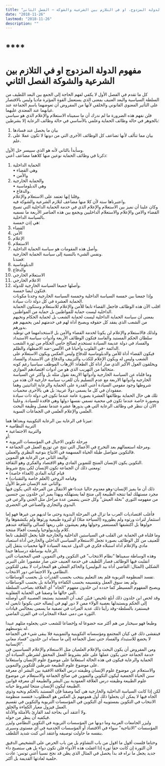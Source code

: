 ```yaml
---
title: "مفهوم الدولة المزدوج، او في التلازم بين الشرعية والشوكة – الفصل الثاني"
date: "2018-11-26"
lastmod: "2018-11-26"
description: ""
---
```

# ****

# **مفهوم الدولة المزدوج او في التلازم بين الشرعية والشوكة الفصل الثاني**

كل ما تقدم في الفصل الأول لا يكفي لفهم الحاجة إلى الجمع بين البعد اللطيف من السلطة السياسية والبعد العنيف بمعنى الذي يستعمل القوة المؤثرة ماديا وليس بالاقتصار على التأثير المعنوي القانوني والخلقي لأنها من المفروض أن تعوضهما باسم الجماعة عند غيابهما عند المعتدي عليهما.  
فلن نفهم هذه الضرورة ما لم ندرك أن ما سميناه الاستعلام والإعلام الذي هو سياسي بالجوهر في حالة وظائف الحماية وعلمي بالأساسي في حالة وظائف الرعاية إلا بشرطين:   
1. بيان ما يحصل عند فسادها   
2. بيان مما تتألف لأنها تضاعف كل الوظائف الأخرى التي من دونها لا تكون عملا على علم.

وسأبدأ بالثاني لأنه هو الذي سييسر حل الأول.   
ذكرنا في وظائف الحماية نوعين منها كلاهما مضاعف أعني:   
1. الحماية الداخلية   
• وهي القضاء   
• والأمن   
2. والحماية الخارجية   
• وهي الدبلوماسية   
• والدفاع.   
وقلنا إنها تعتمد على الاستعلام والإعلام.   
واعتبرناها ستة لأن كلا منها مضاعف لتلازم الشرعية والشوكة فيه.  
وكان علينا أن نميز بين الاستعلام والإعلام الذي في خدمة الحماية الداخلية التي تصبح القضاء والامن والإعلام والاستعلام الداخليين ويجمع بين هذه العناصر الأربعة ما نسميه بالسياسة الداخلية.   
هي إذن خمسة:   
1. القضاء   
2. الأمن   
3. الإعلام   
4. الاستعلام   
5. وأصل هذه المقومات هو سياسة الحماية الداخلية.  
ونفس الشيء بالنسبة إلى سياسة الحماية الخارجية.   
فعندنا:   
1. الدبلوماسية   
2. والدفاع   
3. الاستعلام الخارجي   
4. الاعلام الخارجي   
5. وأصلها جميعا السياسة الخارجية للدولة.   
فتكون أيضا خمسة.   
وإذا جمعنا بين خمسة السياسة الداخلية وخمسة السياسة الخارجية وجدنا مكونات الحماية العشرة في كل دولة ذات سيادة.  
اقلب الآن هذه الوظائف فاجعل القضاء تابعا للأمن والإعلام للاستعلام وستكون الحماية الداخلية ليست حماية للمواطنين بل حماية من المواطنين.   
بمعنى أن سياسة الحماية الداخلية ليست لحماية الشعب بل لحماية الحكام ونخبهم من الشعب الذي يفقد كل حقوقه ويصبح أداة لهم في خدمتهم لمن يحميهم هم بدورهم.  
ولذلك فالاستعلام والإعلام لن يكونا لخدمة القضاء والأمن بل لاستخدامهما في توطيد سلطان الحكم المستبد والفاسد فتكون الوظائف الأربعة وأدوات سياسة الاستبداد والفساد في دولة عديمة السيادة تستخدم لصالح حامي الحكام من ثورة الشعب الدائمة -في القلوب وأحيانا في الألسن-ضد الاضطهاد والظلم.  
فيكون القضاء أداة للأمن والدبلوماسية للدفاع وليس العكس ويكون الاستعلام على الشعب وليس له ويكون الإعلام للكذب والتزييف والدفاع عن الاستبداد والفساد ويخلقون الغول الأكبر الذي صار أداة كل الطغاة: الإرهاب الموظف سياسيا رغم كونه متحالفا من التهريب الذي هو من أدوات اقتصادهم الموازي.  
وما قلناه عن السياسة الخارجية وأدواتها الاربعة نقول مثله بل وأكثر عن السياسة الخارجية وأدواتها الاربعة مع عدم التسليم بأن للعرب سياسة خارجية لأن هذه من شروطها وجود مقومي السيادة أعني القدرة على الحماية والرعاية الذاتيتين وهما مفقودان في كل ما يسمى دولا عربية: بل هي بالأحرى محميات.  
تلك هي حال الحماية بوظائفها العشرة بصورة عامة عندما تكون في دولة ذات سيادة وبصورة خاصة عندما تكون في محمية تسمي نفسها دولها وهي فاقدة للسيادة. وعلينا الآن أن ننظر في وظائف الرعاية التي هي بدورها عشرة عندما نفصل وظيفة البحث العلمي والإعلام العلمي في الجماعات السوية.

ميزنا في الرعاية بين الرعاية التكوينية وبعداها هما:   
• التربية النظامية   
• والتربية الاجتماعية   
أو:   
• مرحلة تكوين الاجيال في المؤسسات التربوية   
• ومرحلة استعمالهم بعد التخرج في الأعمال التي تنتج عن توزيع العمل في الجماعة.   
فالتكوين متواصل طيلة الحياة المسهمة في الانتاج بنوعيه النظري والعملي.  
والبعد الثاني من الرعاية هو التموين:   
التكوين يكون الإنسان المنتج للتموين المادي وهو الاقتصاد والفكري وهو الثقافة.   
ومعنى ذلك أن الجماعة تكون الإنسان لكي ينتج شروط:   
• قيام كيانه المادي (الغذاء خاصة)   
• وقيامه الروحي (العلم خاصة والتقنيات)   
والثاني عند الإنسان شرط الأول.  
ذلك أن ما يميز الإنسان-وهو معدوم حاليا عندنا-هو الانتقال من المرحلة التي يكون فيها مجرد مستهلك لما تنتجه الطبيعة إلى منتج لما يستهلكه وبهذا يميز ابن خلدون بين جنسين من مفهومه الثوري “نحلة العيش” وكل جنس يتضمن عدة مراحل مثل الجني والرعي في البدوي والتجاري والصناعي في الحضري.

فأغلب اقتصاديات العرب ما تزال في المرحلة البدوية وحتى ما لديهم من غيرها فهو إما استثمار لتراث ورثوه ولم يطوروه (السياحة مثلا) أو لثروة طبيعية ورثوها ولم يكتشفوها ولا حولوها بل اكتشفها المستعمر وحولها وهم يعيشون على ريعها كسالى والثقافة عندهم كلام وإيديولوجيا وليست أفعالا منتجة.  
وما قلناه في الحماية عن القلب في السياستين الداخلية والخارجية قلبا يجعل اللطيف تابعا للعنيف من كل الوظائف بصورة تجعل الاستعلام السياسي الداخلي والخارجي أداة استعباد مادي والإعلام أداة استبلاه فكري في الدول عديمة السيادة لأنها محميات ينتقل إلى الرعاية بوساطة درسناها جيدا.  
وهذه الوساطة سميناها “نظام الانتخاب” في التكوين وفي التموين. ففي المحميات التي انقلبت فيها الوظائف فصار اللطيف في خدمة العنيف حتى صار مقصورا على التبرير الشكلي (المثال: القاضي أداة بيد البوليس) والحاكم الفعلي هو المخابرات لا يبقى للتكوين النظامي ولا الاجتماعي دور الانتخاب.  
تفسد المنظومة التربوية فلم يعد التعليم ينتخب بحسب القدرات بل بحسب الوساطات.   
ولم يعد سوق العمل وتقسيمه بحسب الكفاءة والأمانة بل بحسب الوساطات.   
ويصبح المفهوم المسيطر كما حدده ابن خلدون مفهوم “الجاه” أي العلاقة بصاحب السلطة التي حالها ما وصفنا في الحماية المقلوبة.  
وقد لخص ابن خلدون ذلك أبلغ تلخيص: فبيّن كيف أن المستبد يستبعد العصبية التي أوصلته إلى الحكم ويستبدلها بعصية الولاء ممن لا دور لهم في إيصاله حتى يكونوا تابعين له فيستفرد بالسلطة-وقد رأينا ذلك عديد المرات في تصفية ما يسمى بمجالس قيادات الثورة من دمى عملاء المخابرات في القرن الماضي.

وطبعا فهو سيختار من هم أكثر منه خضوعا له وإخضاعا للشعب حتى يجعلوه مثلهم عبيدا له بتوسطهم.   
فيتفشى ذلك في كيان المجتمع ومؤسساته التكوينية والتموينية فلا يبقى شيء في الجماعة لا يخضع للاستبداد والفساد حتى تصل الجماعة إلى ما سماه ابن خلدون “فساد معاني الإنسانية”.  
ومن المفروض أن يكون البحث والإعلام العلميان مثل الاستعلام والإعلام السياسيين في خدمة الجماعة حتى يكون عملها على علم بشروط العمل المحقق لشرطي السيادة أي الحماية والرعاية فيكون في هذه الحالة استعلاما على موضوع علوم الإنسان واستعلاما على موضوع علوم الطبيعة شرطين للتكوين والتموين.  
والاستعلام عن موضوع علوم الإنسان وظيفته درس العلاقة الافقية بين البشر أي معرفة سنن الحياة الجمعية ليكون التكوين والتموين في صالح الجماعة والاستعلام عن موضوع علوم الطبيعة وظيفته درس العلاقة العمودية بين البشر والطبيعة أي معرفة قوانين الطبيعة ليكون الإنسان منتجا لشروط حياته.  
لكن إذا كانت السياسة الداخلية والخارجية هي كما وصفنا فإن المستبد بالحكم ونخبه وذوي الجاه فيها لا يمكن أن يجعلوا ذلك أول همومهم بل العكس هو المطلوب: فتفسد منظومة الانتخاب في التكوين بمستوييه أي التكوين في المؤسسات التربوية والتكوين في تقسيم العمل فيزول معيار الكفاءة والخلق.  
ولا أعتقد أني بحاجة لمد القارئ بالأمثلة والأدلة.   
فيكفيه أن ينظر من حوله.   
وليزر الجامعات العربية وما دونها من المؤسسات التربوية في التكوين النظامي وليزر المؤسسات “الانتاجية” سواء في الاقتصاد أو المؤسسات الخدمية في أي مستوى وسيرى بنفسه ما حاولت توصيفه وأعتقد أني كنت شديد التلطف.

وختاما فلست أقول ما اقول من باب التشاؤم بل من باب الحرص على التشخيص الدقيق لأن الثورة إن كانت حقا ثورة إذا اغفلت هذه الأدواء فلن تكون دواء بل هي ستصبح داء جديد يجعل ما نراه قد بدأ يحصل في المثال الذي يظن قد نجح نسبيا أعني تونس: عادت حلمية لعادتها القديمة بل أكثر.

###